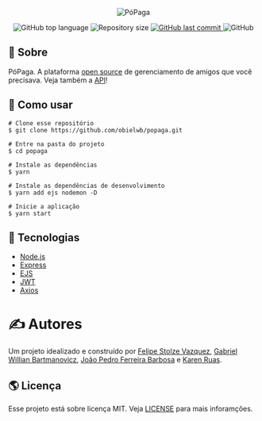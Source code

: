 <p align="center">
  <img alt="PóPaga" src="https://user-images.githubusercontent.com/79005271/141879254-bdcea31e-36c4-4c07-b6f9-6425cf737612.gif">
</p>

<p align="center">
  <img alt="GitHub top language" src="https://img.shields.io/github/languages/top/obielwb/popaga.svg">

  <img alt="Repository size" src="https://img.shields.io/github/repo-size/obielwb/popaga.svg">
  <a href="https://github.com/obielwb/popaga/commits/master">
    <img alt="GitHub last commit" src="https://img.shields.io/github/last-commit/obielwb/popaga.svg">
  </a>
  <img alt="GitHub" src="https://img.shields.io/github/license/obielwb/popaga.svg">
</p>

## 🎯 Sobre

PóPaga. A plataforma [open source](https://opensource.org/history) de gerenciamento de amigos que você precisava. Veja também a [API](https://github.com/oJPBarbosa/popaga-api)!

## 🙋 Como usar

```
# Clone esse repositório
$ git clone https://github.com/obielwb/popaga.git

# Entre na pasta do projeto
$ cd popaga

# Instale as dependências
$ yarn

# Instale as dependências de desenvolvimento
$ yarn add ejs nodemon -D

# Inicie a aplicação
$ yarn start
```

## :rocket: Tecnologias

- [Node.js](https://nodejs.org/)
- [Express](https://expressjs.com/)
- [EJS](https://ejs.co/)
- [JWT](https://jwt.io/)
- [Axios](https://axios-http.com/)

# ✍️ Autores

Um projeto idealizado e construído por [Felipe Stolze Vazquez](https://github.com/Vazqual), [Gabriel Willian Bartmanovicz](https://github.com/obielwb), [João Pedro Ferreira Barbosa](https://github.com/oJPBarbosa) e [Karen Ruas](https://github.com/annRuas).

## 🌎 Licença

Esse projeto está sobre licença MIT. Veja [LICENSE](https://github.com/obielwb/popaga/blob/main/LICENSE) para mais inforamções.
